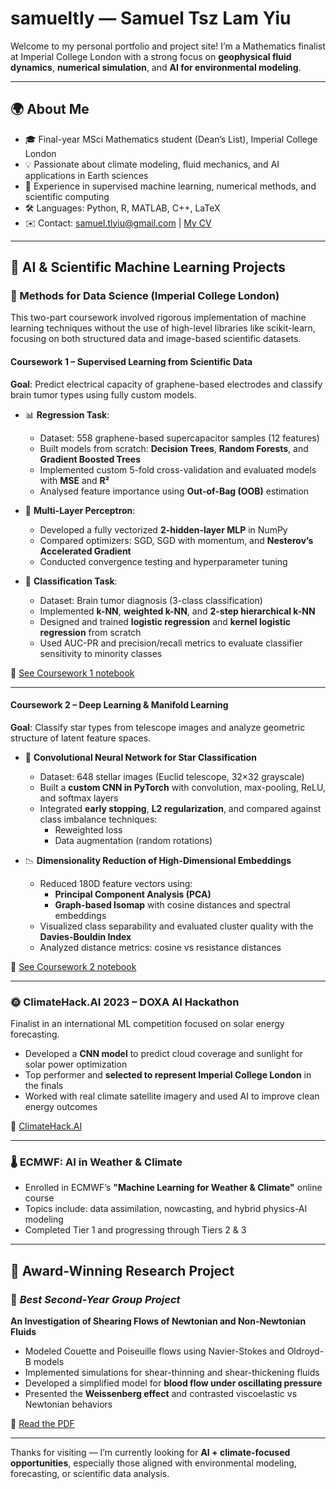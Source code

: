 # samueltly — Samuel Tsz Lam Yiu

Welcome to my personal portfolio and project site! I’m a Mathematics finalist at Imperial College London with a strong focus on **geophysical fluid dynamics**, **numerical simulation**, and **AI for environmental modeling**.

---

## 🌍 About Me

- 🎓 Final-year MSci Mathematics student (Dean’s List), Imperial College London  
- 💡 Passionate about climate modeling, fluid mechanics, and AI applications in Earth sciences  
- 🧠 Experience in supervised machine learning, numerical methods, and scientific computing  
- 🛠️ Languages: Python, R, MATLAB, C++, LaTeX  
- ✉️ Contact: samuel.tlyiu@gmail.com | [My CV](Samuel_Yiu_CV.pdf)

---

## 🤖 AI & Scientific Machine Learning Projects

### 🔹 Methods for Data Science (Imperial College London)

This two-part coursework involved rigorous implementation of machine learning techniques without the use of high-level libraries like scikit-learn, focusing on both structured data and image-based scientific datasets.

#### **Coursework 1 – Supervised Learning from Scientific Data**

**Goal**: Predict electrical capacity of graphene-based electrodes and classify brain tumor types using fully custom models.

- 📊 **Regression Task**:  
  - Dataset: 558 graphene-based supercapacitor samples (12 features)  
  - Built models from scratch: **Decision Trees**, **Random Forests**, and **Gradient Boosted Trees**  
  - Implemented custom 5-fold cross-validation and evaluated models with **MSE** and **R²**  
  - Analysed feature importance using **Out-of-Bag (OOB)** estimation

- 🧠 **Multi-Layer Perceptron**:  
  - Developed a fully vectorized **2-hidden-layer MLP** in NumPy  
  - Compared optimizers: SGD, SGD with momentum, and **Nesterov’s Accelerated Gradient**  
  - Conducted convergence testing and hyperparameter tuning

- 🧪 **Classification Task**:  
  - Dataset: Brain tumor diagnosis (3-class classification)  
  - Implemented **k-NN**, **weighted k-NN**, and **2-step hierarchical k-NN**  
  - Designed and trained **logistic regression** and **kernel logistic regression** from scratch  
  - Used AUC-PR and precision/recall metrics to evaluate classifier sensitivity to minority classes

📎 [See Coursework 1 notebook](02079104_Coursework1.ipynb)

---

#### **Coursework 2 – Deep Learning & Manifold Learning**

**Goal**: Classify star types from telescope images and analyze geometric structure of latent feature spaces.

- 🌌 **Convolutional Neural Network for Star Classification**  
  - Dataset: 648 stellar images (Euclid telescope, 32×32 grayscale)  
  - Built a **custom CNN in PyTorch** with convolution, max-pooling, ReLU, and softmax layers  
  - Integrated **early stopping**, **L2 regularization**, and compared against class imbalance techniques:  
    - Reweighted loss  
    - Data augmentation (random rotations)

- 📉 **Dimensionality Reduction of High-Dimensional Embeddings**  
  - Reduced 180D feature vectors using:  
    - **Principal Component Analysis (PCA)**  
    - **Graph-based Isomap** with cosine distances and spectral embeddings  
  - Visualized class separability and evaluated cluster quality with the **Davies-Bouldin Index**  
  - Analyzed distance metrics: cosine vs resistance distances

📎 [See Coursework 2 notebook](02079104_Coursework2_Part1.ipynb)

---

### 🌞 ClimateHack.AI 2023 – DOXA AI Hackathon

Finalist in an international ML competition focused on solar energy forecasting.

- Developed a **CNN model** to predict cloud coverage and sunlight for solar power optimization
- Top performer and **selected to represent Imperial College London** in the finals
- Worked with real climate satellite imagery and used AI to improve clean energy outcomes

🔗 [ClimateHack.AI](https://climatehack.ai/#:~:text=Find%20out%20about%20our%20progress,carbon%20emissions%20with%20machine%20learning.)

---

### 🌡️ ECMWF: AI in Weather & Climate

- Enrolled in ECMWF’s **"Machine Learning for Weather & Climate"** online course
- Topics include: data assimilation, nowcasting, and hybrid physics-AI modeling
- Completed Tier 1 and progressing through Tiers 2 & 3

---

## 🧪 Award-Winning Research Project

### 🥇 _Best Second-Year Group Project_  
**An Investigation of Shearing Flows of Newtonian and Non-Newtonian Fluids**

- Modeled Couette and Poiseuille flows using Navier-Stokes and Oldroyd-B models
- Implemented simulations for shear-thinning and shear-thickening fluids
- Developed a simplified model for **blood flow under oscillating pressure**
- Presented the **Weissenberg effect** and contrasted viscoelastic vs Newtonian behaviors

📄 [Read the PDF](M2R_Final_Report%20(1).pdf)

---

Thanks for visiting — I’m currently looking for **AI + climate-focused opportunities**, especially those aligned with environmental modeling, forecasting, or scientific data analysis.

